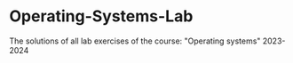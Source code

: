 # Operating-Systems-Lab
The solutions of all lab exercises of the course: "Operating systems" 2023-2024
